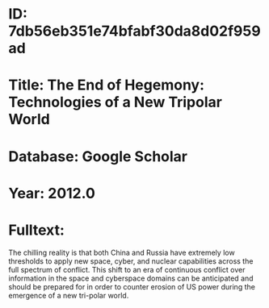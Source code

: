 # ID: 7db56eb351e74bfabf30da8d02f959ad
# Title: The End of Hegemony: Technologies of a New Tripolar World
# Database: Google Scholar
# Year: 2012.0
# Fulltext:
The chilling reality is that both China and Russia have extremely low thresholds to apply new space, cyber, and nuclear capabilities across the full spectrum of conflict.
This shift to an era of continuous conflict over information in the space and cyberspace domains can be anticipated and should be prepared for in order to counter erosion of US power during the emergence of a new tri-polar world.